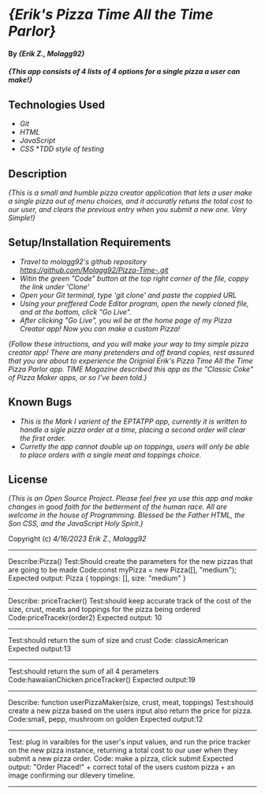 # _{Erik's Pizza Time All the Time Parlor}_

#### By _**{Erik Z., Molagg92}**_

#### _{This app consists of 4 lists of 4 options for a single pizza a user can make!}_

## Technologies Used

* _Git_
* _HTML_
* _JavaScript_
* _CSS_
*_TDD style of testing_
## Description

_{This is a small and humble pizza creator application that lets a user make a single pizza out of menu choices, and it accuratly retuns the total cost to our user, and clears the previous entry when you submit a new one. Very Simple!}_

## Setup/Installation Requirements

* _Travel to molagg92's github repository https://github.com/Molagg92/Pizza-Time-.git_
* _Witin the green "Code" button at the top right corner of the file, coppy the link under 'Clone'_
* _Open your Git terminal, type 'git clone' and paste the coppied URL_
* _Using your preffered Code Editor program, open the newly cloned file, and at the bottom, click "Go Live"._
* _After clicking "Go Live", you wil be at the home page of my Pizza Creator  app! Now you can make a custom Pizza!_

_{Follow these intructions, and you will make your way to tmy simple pizza creator app! There are many pretenders and off brand copies, rest assured that you are about to experience the Orignial Erik's Pizza Time All the Time Pizza Parlor app. TIME Magazine described this app as the "Classic Coke" of Pizza Maker apps, or so I've been told.}_

## Known Bugs

* _This is the Mark I varient of the EPTATPP app, currently it is written to handle a sigle pizza order at a time, placing a second order will clear the first order._
* _Curretly the app cannot double up on toppings, users will only be able to place orders with a single meat and toppings choice._

## License

_{This is an Open Source Project. Please feel free yo use this app and make changes in good faith for the betterment of the human race. All are welcome in the house of Programming. Blessed be the Father HTML, the Son CSS, and the JavaScript Holy Spirit.}_

Copyright (c) _4/16/2023_ _Erik Z., Molagg92_

-----------------------


Describe:Pizza()
Test:Should create the parameters for the new pizzas that are going to be made
Code:const myPizza = new Pizza([], "medium");
Expected output: Pizza { toppings: [], size: "medium" }

-----------------------


Describe: priceTracker()
Test:should keep accurate track of the cost of the size, crust, meats and toppings for the pizza being ordered
Code:priceTracekr(order2)
Expected output:  10

-----------------------

Test:should return the sum of size and crust
Code: classicAmerican
Expected output:13

-----------------------

Test:should return the sum of all 4 perameters
Code:hawaiianChicken.priceTracker()
Expected output:19

-----------------------


Describe: function userPizzaMaker(size, crust, meat, toppings)
Test:should create a new pizza based on the users input also return the price for pizza.
Code:small, pepp, mushroom on golden
Expected output:12

-----------------------

Test: plug in varaibles for the user's input values, and run the price tracker on the new pizza instance, returning a total cost to our user when they submit a new pizza order.
Code: make a pizza, click submit
Expected output: "Order Placed!" + correct total of the users custom pizza + an image confirming our dilevery timeline.

-----------------------